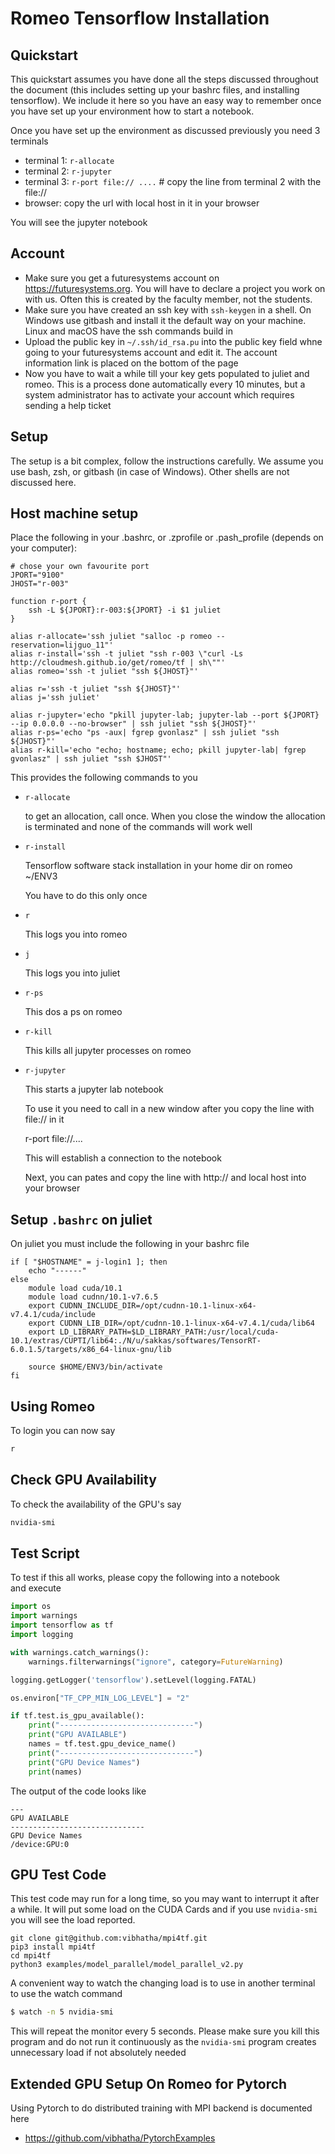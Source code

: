 # Romeo Tensorflow Installation

## Quickstart

This quickstart assumes you have done all the steps discussed throughout
the document (this includes setting up your bashrc files, and installing
tensorflow). We include it here so you have an easy way to remember once
you have set up your environment how to start a notebook.

Once you have set up the environment as discussed previously you need 3 terminals

* terminal 1: ```r-allocate```
* terminal 2: ```r-jupyter```
* terminal 3: ```r-port file:// ....``` # copy the line from terminal 2 with the file://
* browser: copy the url with local host in it in your browser

You will see the jupyter notebook


## Account

* Make sure you get a futuresystems account on
  <https://futuresystems.org>. You will have to declare a project you
  work on with us. Often this is created by the faculty member,
  not the students.
* Make sure you have created an ssh key with `ssh-keygen` in a
  shell. On Windows use gitbash and install it the default way on your
  machine. Linux and macOS have the ssh commands build in
* Upload the public key in `~/.ssh/id_rsa.pu` into the public key
  field whne going to your futuresystems account and edit it. The
  account information link is placed on the bottom of the page
* Now you have to wait a while till your key gets populated to juliet
  and romeo. This is a process done automatically every 10 minutes, but
  a system administrator has to activate your account which requires
  sending a help ticket

## Setup

The setup is a bit complex, follow the instructions carefully. We assume
you use bash, zsh, or gitbash (in case of Windows). Other shells are not  
discussed here.

## Host machine setup

Place the following in your .bashrc, or .zprofile or .pash_profile
(depends on your computer):

```
# chose your own favourite port
JPORT="9100"
JHOST="r-003"

function r-port {
    ssh -L ${JPORT}:r-003:${JPORT} -i $1 juliet
}

alias r-allocate='ssh juliet "salloc -p romeo --reservation=lijguo_11"'
alias r-install='ssh -t juliet "ssh r-003 \"curl -Ls http://cloudmesh.github.io/get/romeo/tf | sh\""'
alias romeo='ssh -t juliet "ssh ${JHOST}"'

alias r='ssh -t juliet "ssh ${JHOST}"'
alias j='ssh juliet'

alias r-jupyter='echo "pkill jupyter-lab; jupyter-lab --port ${JPORT} --ip 0.0.0.0 --no-browser" | ssh juliet "ssh ${JHOST}"'
alias r-ps='echo "ps -aux| fgrep gvonlasz" | ssh juliet "ssh ${JHOST}"'
alias r-kill='echo "echo; hostname; echo; pkill jupyter-lab| fgrep gvonlasz" | ssh juliet "ssh $JHOST"'
```


This provides the following commands to you

* `r-allocate`

  to get an allocation, call once. When you close the window the
  allocation is terminated and none of the commands will work well

* `r-install`

  Tensorflow software stack installation in your home dir on romeo ~/ENV3

  You have to do this only once

* `r`

  This logs you into romeo

* `j`

  This logs you into juliet

* `r-ps`

  This dos a ps on romeo

* `r-kill`

  This kills all jupyter processes on romeo

* `r-jupyter`

  This starts a jupyter lab notebook

  To use it you need to call in a new window after you copy the line with
  file:// in it

  r-port file://....

  This will establish a connection to the notebook

  Next, you can pates and copy the line with http:// and local host into your browser

## Setup `.bashrc` on juliet

On juliet you must include the following in your bashrc file

```
if [ "$HOSTNAME" = j-login1 ]; then
    echo "------"
else
    module load cuda/10.1
    module load cudnn/10.1-v7.6.5
    export CUDNN_INCLUDE_DIR=/opt/cudnn-10.1-linux-x64-v7.4.1/cuda/include
    export CUDNN_LIB_DIR=/opt/cudnn-10.1-linux-x64-v7.4.1/cuda/lib64
    export LD_LIBRARY_PATH=$LD_LIBRARY_PATH:/usr/local/cuda-10.1/extras/CUPTI/lib64:./N/u/sakkas/softwares/TensorRT-6.0.1.5/targets/x86_64-linux-gnu/lib

    source $HOME/ENV3/bin/activate
fi
```


## Using Romeo

To login you can now say

```bash
r
```

## Check GPU Availability

To check the availability of the GPU's say

```bash
nvidia-smi
```

## Test Script

To test if this all works, please copy the following into a notebook  
and execute

```python
import os
import warnings
import tensorflow as tf
import logging

with warnings.catch_warnings():
    warnings.filterwarnings("ignore", category=FutureWarning)

logging.getLogger('tensorflow').setLevel(logging.FATAL)

os.environ["TF_CPP_MIN_LOG_LEVEL"] = "2"

if tf.test.is_gpu_available():
    print("------------------------------")
    print("GPU AVAILABLE")
    names = tf.test.gpu_device_name()
    print("------------------------------")
    print("GPU Device Names")
    print(names)

```

The output of the code looks like

```
---
GPU AVAILABLE
------------------------------
GPU Device Names
/device:GPU:0
```

## GPU Test Code

This test code may run for a long time, so you may want to interrupt
it after a while. It will put some load on the CUDA Cards and if you
use `nvidia-smi` you will see the load reported.

```
git clone git@github.com:vibhatha/mpi4tf.git
pip3 install mpi4tf
cd mpi4tf
python3 examples/model_parallel/model_parallel_v2.py
```

A convenient way to watch the changing load is to use in another
terminal to use the watch command

```bash
$ watch -n 5 nvidia-smi
```

This will repeat the monitor every 5 seconds. Please make sure you
kill this program and do not run it continuously as the `nvidia-smi`
program creates unnecessary load if not absolutely needed


## Extended GPU Setup On Romeo for Pytorch

Using Pytorch to do distributed training with MPI backend is
documented here

* <https://github.com/vibhatha/PytorchExamples>

